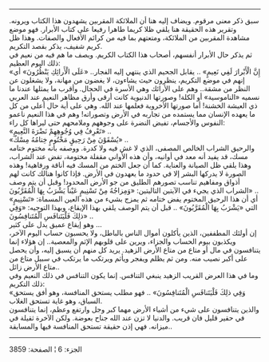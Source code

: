 ------------------------------------------------------------------------

سبق ذكر معنى مرقوم. ويضاف إليه هنا أن الملائكة المقربين يشهدون هذا
الكتاب ويرونه. وتقرير هذه الحقيقة هنا يلقي ظلا كريما طاهرا رفيعا على
كتاب الأبرار. فهو موضع مشاهدة المقربين من الملائكة، ومتعتهم بما فيه من
كرائم الأفعال والصفات. وهذا ظل كريم شفيف، يذكر بقصد التكريم.  
ثم يذكر حال الأبرار أنفسهم، أصحاب هذا الكتاب الكريم. ويصف ما هم فيه من
نعيم في ذلك اليوم العظيم:  
«إِنَّ الْأَبْرارَ لَفِي نَعِيمٍ» .. يقابل الجحيم الذي ينتهي إليه الفجار.. «عَلَى
الْأَرائِكِ يَنْظُرُونَ» أي إنهم في موضع التكريم، ينظرون حيث يشاءون، لا يغضون من
مهانة، ولا يشغلون عن النظر من مشقة.. وهم على الأرائك وهي الأسرة في
الحجال. وأقرب ما يمثلها عندنا ما نسميه «الناموسية» أو الكلة! وصورتها
الدنيوية كانت أرقى وأرق مظاهر النعيم عند العربي ذي العيشة الخشنة! أما
صورتها الأخروية فعلمها عند الله. وهي على أية حال أعلى من كل ما يعهده
الإنسان مما يستمده من تجاربه في الأرض وتصوراته! وهم في هذا النعيم ناعمو
النفوس والأجسام، تفيض النضرة على وجوههم وملامحهم حتى ليراها كل راء:  
«تَعْرِفُ فِي وُجُوهِهِمْ نَضْرَةَ النَّعِيمِ» ..  
«يُسْقَوْنَ مِنْ رَحِيقٍ مَخْتُومٍ خِتامُهُ مِسْكٌ» ..  
والرحيق الشراب الخالص المصفى، الذي لا غش فيه ولا كدرة. ووصفه بأنه مختوم
ختامه مسك، قد يفيد أنه معد في أوانيه، وأن هذه الأواني مقفلة مختومة، تفض
عند الشراب، وهذا يلقي ظل الصيانة والعناية. كما أن جعل الختم من المسك فيه
أناقة ورفاهية! وهذه الصورة لا يدركها البشر إلا في حدود ما يعهدون في
الأرض. فإذا كانوا هنالك كانت لهم أذواق ومفاهيم تناسب تصورهم الطليق من جو
الأرض المحدود! وقبل أن يتم وصف الشراب الذي يجيء في الآيتين التاليتين:
«وَمِزاجُهُ مِنْ تَسْنِيمٍ عَيْناً يَشْرَبُ بِهَا الْمُقَرَّبُونَ» ..  
أي أن هذا الرحيق المختوم يفض ختامه ثم يمزج بشيء من هذه العين المسماة:
«تَسْنِيمٍ» التي «يَشْرَبُ بِهَا الْمُقَرَّبُونَ» .. قبل أن يتم الوصف يلقي بهذا الإيقاع،
وبهذا التوجيه: «وَفِي ذلِكَ فَلْيَتَنافَسِ الْمُتَنافِسُونَ» ..  
وهو إيقاع عميق يدل على كثير ...  
إن أولئك المطففين، الذين يأكلون أموال الناس بالباطل، ولا يحسبون حساب
اليوم الآخر، ويكذبون بيوم الحساب والجزاء، ويرين على قلوبهم الإثم
والمعصية.. إن هؤلاء إنما يتنافسون في مال أو متاع من متاع الأرض الزهيد.
يريد كل منهم أن يسبق إليه، وأن يحصل على أكبر نصيب منه. ومن ثم يظلم ويفجر
ويأثم ويرتكب ما يرتكب في سبيل متاع من متاع الأرض زائل..  
وما في هذا العرض القريب الزهيد ينبغي التنافس. إنما يكون التنافس في ذلك
النعيم وفي ذلك التكريم:  
«وَفِي ذلِكَ فَلْيَتَنافَسِ الْمُتَنافِسُونَ» .. فهو مطلب يستحق المنافسة، وهو أفق يستحق
السباق، وهو غاية تستحق الغلاب.  
والذين يتنافسون على شيء من أشياء الأرض مهما كبر وجل وارتفع وعظم، إنما
يتنافسون في حقير قليل فان قريب. والدنيا لا تزن عند الله جناح بعوضة. ولكن
الآخرة ثقيلة في ميزانه. فهي إذن حقيقة تستحق المنافسة فيها والمسابقة..

------------------------------------------------------------------------

الجزء: 6 ¦ الصفحة: 3859
